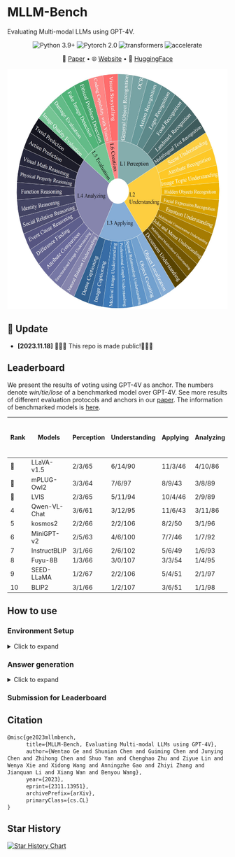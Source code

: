 # MLLM-Bench
Evaluating Multi-modal LLMs using GPT-4V.
<center>

![Python 3.9+](https://img.shields.io/badge/Python-3.9+-lightblue) ![Pytorch 2.0](https://img.shields.io/badge/PyTorch-2.0+-lightblue) ![transformers](https://img.shields.io/badge/transformers-4.36.0.dev0%2B-lightblue) ![accelerate](https://img.shields.io/badge/accelerate-0.22+-lightblue)
</center>

<p align="center">
   📃 <a href="https://arxiv.org/abs/2311.13951" target="_blank">Paper</a> • 🌐 <a href="https://mllm-bench.llmzoo.com/" target="_blank">Website</a> • 🤗 <a href="huggingface.com" target="_blank">HuggingFace</a>  

<p align="center">
<img src="./image.png" alt="Data Composition" width="550" height="550">


## 🌈 Update
* **[2023.11.18]** 🎉🎉🎉 This repo is made public!🎉🎉🎉

## Leaderboard
We present the results of voting using GPT-4V as anchor. The numbers denote *win/tie/lose* of a benchmarked model over GPT-4V. See more results of different evaluation protocols and anchors in our  [paper](https://arxiv.org/abs/2311.13951). The information of benchmarked models is [here](./Model_cards.md).

| **Rank** | **Models**       | **Perception**  | **Understanding** | **Applying** | **Analyzing** | **Evaluation** | **Creation** | **Win Rates over GPT-4V** |
|------|--------------|-------------|---------------|----------|-----------|------------|----------|-----------|
| 🏅️    | LLaVA-v1.5   | 2/3/65      | 6/14/90       | 11/3/46  | 4/10/86   | 8/1/31     | 0/3/37   | 0.07      |
| 🥈    | mPLUG-Owl2   | 3/3/64      | 7/6/97        | 8/9/43   | 3/8/89    | 7/2/31     | 2/1/37   | 0.07      |
| 🥉    | LVIS         | 2/3/65      | 5/11/94       | 10/4/46  | 2/9/89    | 6/4/30     | 0/5/35   | 0.06      |
| 4    | Qwen-VL-Chat | 3/6/61      | 3/12/95       | 11/6/43  | 3/11/86   | 6/3/31     | 0/3/37   | 0.06      |
| 5    | kosmos2      | 2/2/66      | 2/2/106       | 8/2/50   | 3/1/96    | 4/0/36     | 0/0/40   | 0.05      |
| 6    | MiniGPT-v2   | 2/5/63      | 4/6/100       | 7/7/46   | 1/7/92    | 7/0/33     | 2/0/38   | 0.05      |
| 7    | InstructBLIP | 3/1/66      | 2/6/102       | 5/6/49   | 1/6/93    | 6/2/32     | 0/1/39   | 0.04      |
| 8    | Fuyu-8B      | 1/3/66      | 3/0/107       | 3/3/54   | 1/4/95    | 4/2/34     | 0/0/40   | 0.03      |
| 9    | SEED-LLaMA   | 1/2/67      | 2/2/106       | 5/4/51   | 2/1/97    | 3/4/33     | 0/0/40   | 0.03      |
| 10   | BLIP2        | 3/1/66      | 1/2/107       | 3/6/51   | 1/1/98    | 1/2/37     | 0/0/40   | 0.02      |





## How to use
### Environment Setup
<details><summary>Click to expand</summary>
   
Install required packages:
```bash
pip install -r requirements.txt
```
Update `transformers` (we used `4.36.0.dev0`):
```bash
pip install git+https://github.com/huggingface/transformers
```

</details>



### Answer generation
<details><summary>Click to expand</summary>

- Configurate `accelerate` settings. We use `bf16` inference by default. If this is not supported by your device, set `downcast_bf16` to `false` and `mixed_precision` to `fp16`.

- Add model information in [configs/model_configs.yaml](./configs/model_configs.yaml)

- Create a model worker in [workers/model_workers.py](./workers/model_workers.py). The worker should inherit `BaseWorker`.
Rewrite `init_components()` and `forward()` method. Explanations of parameters and outputs of the two methods are in [workers/baseworker.py](./workers/baseworker.py).

- Run `bash generate.sh`.


</details>



### Submission for Leaderboard

## Citation
```angular2
@misc{ge2023mllmbench,
      title={MLLM-Bench, Evaluating Multi-modal LLMs using GPT-4V}, 
      author={Wentao Ge and Shunian Chen and Guiming Chen and Junying Chen and Zhihong Chen and Shuo Yan and Chenghao Zhu and Ziyue Lin and Wenya Xie and Xidong Wang and Anningzhe Gao and Zhiyi Zhang and Jianquan Li and Xiang Wan and Benyou Wang},
      year={2023},
      eprint={2311.13951},
      archivePrefix={arXiv},
      primaryClass={cs.CL}
}
```


## Star History

<a href="https://star-history.com/#FreedomIntelligence/MLLM-Bench&Date">
  <picture>
    <source media="(prefers-color-scheme: dark)" srcset="https://api.star-history.com/svg?repos=FreedomIntelligence/MLLM-Bench&type=Date&theme=dark" />
    <source media="(prefers-color-scheme: light)" srcset="https://api.star-history.com/svg?repos=FreedomIntelligence/MLLM-Bench&type=Date" />
    <img alt="Star History Chart" src="https://api.star-history.com/svg?repos=FreedomIntelligence/MLLM-Bench&type=Date" />
  </picture>
</a>